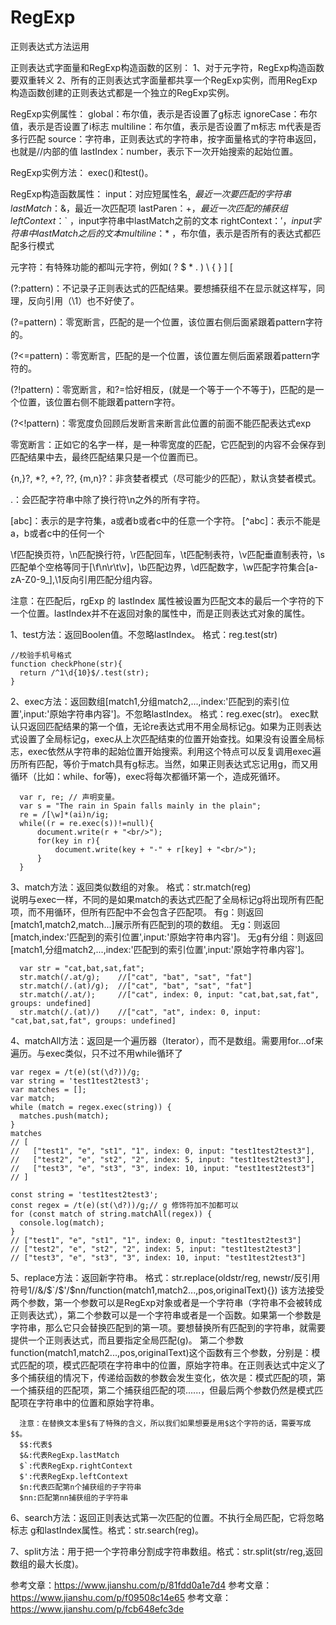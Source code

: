 # RegExp
正则表达式方法运用

正则表达式字面量和RegExp构造函数的区别：
  1、对于元字符，RegExp构造函数要双重转义 
  2、所有的正则表达式字面量都共享一个RegExp实例，而用RegExp构造函数创建的正则表达式都是一个独立的RegExp实例。

RegExp实例属性：
  global：布尔值，表示是否设置了g标志
  ignoreCase：布尔值，表示是否设置了i标志
  multiline：布尔值，表示是否设置了m标志 m代表是否多行匹配
  source：字符串，正则表达式的字符串，按字面量格式的字符串返回，也就是//内部的值
  lastIndex：number，表示下一次开始搜索的起始位置。

RegExp实例方法：
  exec()和test()。

RegExp构造函数属性：
  input：对应短属性名$_，最近一次要匹配的字符串
  lastMatch：$&，最近一次匹配项
  lastParen：$+ ， 最近一次匹配的捕获组
  leftContext：$` ，input字符串中lastMatch之前的文本
  rightContext：$' ，input字符串中lastMatch之后的文本
  multiline：$* ，布尔值，表示是否所有的表达式都匹配多行模式


元字符：有特殊功能的都叫元字符，例如( ? $ * . ) \ { } ] [ 

(?:pattern)：不记录子正则表达式的匹配结果。要想捕获组不在显示就这样写，同理，反向引用（\1）也不好使了。

(?=pattern)：零宽断言，匹配的是一个位置，该位置右侧后面紧跟着pattern字符的。

(?<=pattern)：零宽断言，匹配的是一个位置，该位置左侧后面紧跟着pattern字符的。

(?!pattern)：零宽断言，和?=恰好相反，(就是一个等于一个不等于)，匹配的是一个位置，该位置右侧不能跟着pattern字符。

(?<!pattern)：零宽度负回顾后发断言来断言此位置的前面不能匹配表达式exp

零宽断言：正如它的名字一样，是一种零宽度的匹配，它匹配到的内容不会保存到匹配结果中去，最终匹配结果只是一个位置而已。

{n,}?, *?, +?, ??, {m,n}?：非贪婪者模式（尽可能少的匹配），默认贪婪者模式。

.：会匹配字符串中除了换行符\n之外的所有字符。

[abc]：表示的是字符集，a或者b或者c中的任意一个字符。
[^abc]：表示不能是a，b或者c中的任何一个

\f匹配换页符，\n匹配换行符，\r匹配回车，\t匹配制表符，\v匹配垂直制表符，\s匹配单个空格等同于[\f\n\r\t\v]，\b匹配边界，\d匹配数字，\w匹配字符集合[a-zA-Z0-9_],\1反向引用匹配分组内容。

注意：在匹配后，rgExp 的 lastIndex 属性被设置为匹配文本的最后一个字符的下一个位置。lastIndex并不在返回对象的属性中，而是正则表达式对象的属性。

1、test方法：返回Boolen值。不忽略lastIndex。  格式：reg.test(str)

    //校验手机号格式
    function checkPhone(str){
      return /^1\d{10}$/.test(str);
    }

2、exec方法：返回数组[match1,分组match2,...,index:'匹配到的索引位置',input:'原始字符串内容']。不忽略lastIndex。 格式：reg.exec(str)。
      exec默认只返回匹配结果的第一个值，无论re表达式用不用全局标记g。如果为正则表达式设置了全局标记g，exec从上次匹配结束的位置开始查找。如果没有设置全局标志，exec依然从字符串的起始位置开始搜索。利用这个特点可以反复调用exec遍历所有匹配，等价于match具有g标志。当然，如果正则表达式忘记用g，而又用循环（比如：while、for等)，exec将每次都循环第一个，造成死循环。

      var r, re; // 声明变量。 
      var s = "The rain in Spain falls mainly in the plain"; 
      re = /[\w]*(ai)n/ig; 
      while((r = re.exec(s))!=null){
          document.write(r + "<br/>"); 
          for(key in r){ 
              document.write(key + "-" + r[key] + "<br/>"); 
          } 
      }


3、match方法：返回类似数组的对象。 格式：str.match(reg)  
      说明与exec一样，不同的是如果match的表达式匹配了全局标记g将出现所有匹配项，而不用循环，但所有匹配中不会包含子匹配项。
      有g：则返回 [match1,match2,match...]展示所有匹配到的项的数组。
      无g：则返回 [match,index:'匹配到的索引位置',input:'原始字符串内容']。
      无g有分组：则返回 [match1,分组match2,...,index:'匹配到的索引位置',input:'原始字符串内容']。
     
      var str = "cat,bat,sat,fat";
      str.match(/.at/g);    //["cat", "bat", "sat", "fat"]
      str.match(/.(at)/g);  //["cat", "bat", "sat", "fat"]
      str.match(/.at/);     //["cat", index: 0, input: "cat,bat,sat,fat", groups: undefined]
      str.match(/.(at)/)    //["cat", "at", index: 0, input: "cat,bat,sat,fat", groups: undefined]

4、matchAll方法：返回是一个遍历器（Iterator），而不是数组。需要用for...of来遍历。与exec类似，只不过不用while循环了

    var regex = /t(e)(st(\d?))/g;
    var string = 'test1test2test3';
    var matches = [];
    var match;
    while (match = regex.exec(string)) {
      matches.push(match);
    }
    matches
    // [
    //   ["test1", "e", "st1", "1", index: 0, input: "test1test2test3"],
    //   ["test2", "e", "st2", "2", index: 5, input: "test1test2test3"],
    //   ["test3", "e", "st3", "3", index: 10, input: "test1test2test3"]
    // ]
  
    const string = 'test1test2test3';
    const regex = /t(e)(st(\d?))/g;// g 修饰符加不加都可以
    for (const match of string.matchAll(regex)) {
      console.log(match);
    }
    // ["test1", "e", "st1", "1", index: 0, input: "test1test2test3"]
    // ["test2", "e", "st2", "2", index: 5, input: "test1test2test3"]
    // ["test3", "e", "st3", "3", index: 10, input: "test1test2test3"]

5、replace方法：返回新字符串。 格式：str.replace(oldstr/reg, newstr/反引用符号$1/$$/$&/$`/$'/$nn/function(match1,match2...,pos,originalText){})
      该方法接受两个参数，第一个参数可以是RegExp对象或者是一个字符串（字符串不会被转成正则表达式），第二个参数可以是一个字符串或者是一个函数。如果第一个参数是字符串，那么它只会替换匹配到的第一项。要想替换所有匹配到的字符串，就需要提供一个正则表达式，而且要指定全局匹配(g)。
      第二个参数function(match1,match2...,pos,originalText)这个函数有三个参数，分别是：模式匹配的项，模式匹配项在字符串中的位置，原始字符串。在正则表达式中定义了多个捕获组的情况下，传递给函数的参数会发生变化，依次是：模式匹配的项，第一个捕获组的匹配项，第二个捕获组匹配的项......，但最后两个参数仍然是模式匹配项在字符串中的位置和原始字符串。
      
      注意：在替换文本里$有了特殊的含义，所以我们如果想要是用$这个字符的话，需要写成$$。
      $$:代表$
      $&:代表RegExp.lastMatch
      $`:代表RegExp.rightContext
      $':代表RegExp.leftContext 
      $n:代表匹配第n个捕获组的子字符串
      $nn:匹配第nn捕获组的子字符串
      
6、search方法：返回正则表达式第一次匹配的位置。不执行全局匹配，它将忽略标志 g和lastIndex属性。格式：str.search(reg)。

7、split方法：用于把一个字符串分割成字符串数组。格式：str.split(str/reg,返回数组的最大长度)。

参考文章：https://www.jianshu.com/p/81fdd0a1e7d4
参考文章：https://www.jianshu.com/p/f09508c14e65
参考文章：https://www.jianshu.com/p/fcb648efc3de

